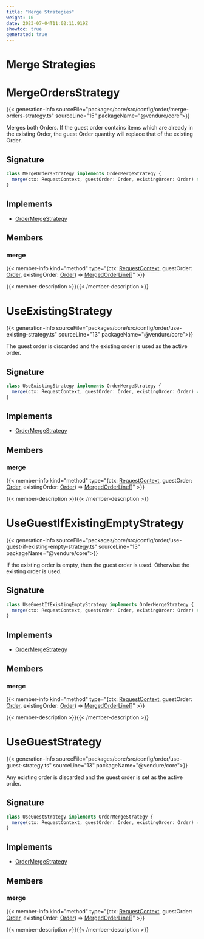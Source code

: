 ```yaml
---
title: "Merge Strategies"
weight: 10
date: 2023-07-04T11:02:11.919Z
showtoc: true
generated: true
---
```

<!-- This file was generated from the Vendure source. Do not modify. Instead, re-run the "docs:build" script -->

# Merge Strategies
<div class="symbol">


# MergeOrdersStrategy

{{< generation-info sourceFile="packages/core/src/config/order/merge-orders-strategy.ts" sourceLine="15" packageName="@vendure/core">}}

Merges both Orders. If the guest order contains items which are already in the
existing Order, the guest Order quantity will replace that of the existing Order.

## Signature

```TypeScript
class MergeOrdersStrategy implements OrderMergeStrategy {
  merge(ctx: RequestContext, guestOrder: Order, existingOrder: Order) => MergedOrderLine[];
}
```
## Implements

 * <a href='/typescript-api/orders/order-merge-strategy#ordermergestrategy'>OrderMergeStrategy</a>


## Members

### merge

{{< member-info kind="method" type="(ctx: <a href='/typescript-api/request/request-context#requestcontext'>RequestContext</a>, guestOrder: <a href='/typescript-api/entities/order#order'>Order</a>, existingOrder: <a href='/typescript-api/entities/order#order'>Order</a>) => <a href='/typescript-api/orders/order-merge-strategy#mergedorderline'>MergedOrderLine</a>[]"  >}}

{{< member-description >}}{{< /member-description >}}


</div>
<div class="symbol">


# UseExistingStrategy

{{< generation-info sourceFile="packages/core/src/config/order/use-existing-strategy.ts" sourceLine="13" packageName="@vendure/core">}}

The guest order is discarded and the existing order is used as the active order.

## Signature

```TypeScript
class UseExistingStrategy implements OrderMergeStrategy {
  merge(ctx: RequestContext, guestOrder: Order, existingOrder: Order) => MergedOrderLine[];
}
```
## Implements

 * <a href='/typescript-api/orders/order-merge-strategy#ordermergestrategy'>OrderMergeStrategy</a>


## Members

### merge

{{< member-info kind="method" type="(ctx: <a href='/typescript-api/request/request-context#requestcontext'>RequestContext</a>, guestOrder: <a href='/typescript-api/entities/order#order'>Order</a>, existingOrder: <a href='/typescript-api/entities/order#order'>Order</a>) => <a href='/typescript-api/orders/order-merge-strategy#mergedorderline'>MergedOrderLine</a>[]"  >}}

{{< member-description >}}{{< /member-description >}}


</div>
<div class="symbol">


# UseGuestIfExistingEmptyStrategy

{{< generation-info sourceFile="packages/core/src/config/order/use-guest-if-existing-empty-strategy.ts" sourceLine="13" packageName="@vendure/core">}}

If the existing order is empty, then the guest order is used. Otherwise the existing order is used.

## Signature

```TypeScript
class UseGuestIfExistingEmptyStrategy implements OrderMergeStrategy {
  merge(ctx: RequestContext, guestOrder: Order, existingOrder: Order) => MergedOrderLine[];
}
```
## Implements

 * <a href='/typescript-api/orders/order-merge-strategy#ordermergestrategy'>OrderMergeStrategy</a>


## Members

### merge

{{< member-info kind="method" type="(ctx: <a href='/typescript-api/request/request-context#requestcontext'>RequestContext</a>, guestOrder: <a href='/typescript-api/entities/order#order'>Order</a>, existingOrder: <a href='/typescript-api/entities/order#order'>Order</a>) => <a href='/typescript-api/orders/order-merge-strategy#mergedorderline'>MergedOrderLine</a>[]"  >}}

{{< member-description >}}{{< /member-description >}}


</div>
<div class="symbol">


# UseGuestStrategy

{{< generation-info sourceFile="packages/core/src/config/order/use-guest-strategy.ts" sourceLine="13" packageName="@vendure/core">}}

Any existing order is discarded and the guest order is set as the active order.

## Signature

```TypeScript
class UseGuestStrategy implements OrderMergeStrategy {
  merge(ctx: RequestContext, guestOrder: Order, existingOrder: Order) => MergedOrderLine[];
}
```
## Implements

 * <a href='/typescript-api/orders/order-merge-strategy#ordermergestrategy'>OrderMergeStrategy</a>


## Members

### merge

{{< member-info kind="method" type="(ctx: <a href='/typescript-api/request/request-context#requestcontext'>RequestContext</a>, guestOrder: <a href='/typescript-api/entities/order#order'>Order</a>, existingOrder: <a href='/typescript-api/entities/order#order'>Order</a>) => <a href='/typescript-api/orders/order-merge-strategy#mergedorderline'>MergedOrderLine</a>[]"  >}}

{{< member-description >}}{{< /member-description >}}


</div>
